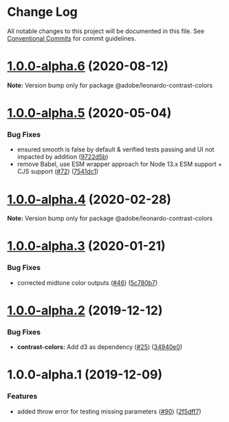 # Change Log

All notable changes to this project will be documented in this file.
See [Conventional Commits](https://conventionalcommits.org) for commit guidelines.

# [1.0.0-alpha.6](https://github.com/adobe/leonardo/compare/@adobe/leonardo-contrast-colors@1.0.0-alpha.5...@adobe/leonardo-contrast-colors@1.0.0-alpha.6) (2020-08-12)

**Note:** Version bump only for package @adobe/leonardo-contrast-colors





# [1.0.0-alpha.5](https://github.com/adobe/leonardo/compare/@adobe/leonardo-contrast-colors@1.0.0-alpha.4...@adobe/leonardo-contrast-colors@1.0.0-alpha.5) (2020-05-04)


### Bug Fixes

* ensured smooth is false by default & verified tests passing and UI not impacted by addition ([9722d5b](https://github.com/adobe/leonardo/commit/9722d5b422e60c62243cfae58f21bafbb286854c))
* remove Babel, use ESM wrapper approach for Node 13.x ESM support + CJS support ([#72](https://github.com/adobe/leonardo/issues/72)) ([7541dc1](https://github.com/adobe/leonardo/commit/7541dc1189403039b900ef08ca82023d31063b58))





# [1.0.0-alpha.4](https://github.com/adobe/leonardo/compare/@adobe/leonardo-contrast-colors@1.0.0-alpha.3...@adobe/leonardo-contrast-colors@1.0.0-alpha.4) (2020-02-28)

**Note:** Version bump only for package @adobe/leonardo-contrast-colors





# [1.0.0-alpha.3](https://github.com/adobe/leonardo/compare/@adobe/leonardo-contrast-colors@1.0.0-alpha.2...@adobe/leonardo-contrast-colors@1.0.0-alpha.3) (2020-01-21)


### Bug Fixes

* corrected midtone color outputs ([#46](https://github.com/adobe/leonardo/issues/46)) ([5c780b7](https://github.com/adobe/leonardo/commit/5c780b7a1f0355f985591076a27f1764e1faee3c))





# [1.0.0-alpha.2](https://github.com/adobe/leonardo/compare/@adobe/leonardo-contrast-colors@1.0.0-alpha.1...@adobe/leonardo-contrast-colors@1.0.0-alpha.2) (2019-12-12)


### Bug Fixes

* **contrast-colors:** Add d3 as dependency ([#25](https://github.com/adobe/leonardo/issues/25)) ([34940e0](https://github.com/adobe/leonardo/commit/34940e00f52fa69b413b7c882a79c4d158b19a3b))





# 1.0.0-alpha.1 (2019-12-09)


### Features

* added throw error for testing missing parameters ([#90](https://github.com/adobe/leonardo/issues/90)) ([2f5dff7](https://github.com/adobe/leonardo/commit/2f5dff7ced7756ef860ba9e5e661cf5fc1e20a2e))
